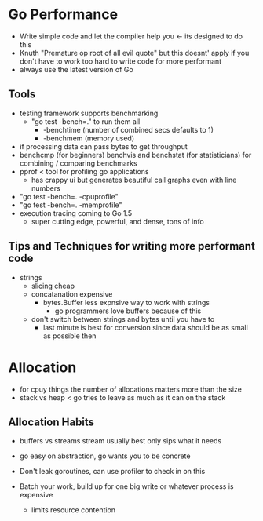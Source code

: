 # Go Performance
- Write simple code and let the compiler help you <- its designed to do this
- Knuth "Premature op root of all evil quote" but this doesnt' apply if you don't have to work too hard to write code for more performant
- always use the latest version of Go

## Tools
- testing framework supports benchmarking 
  - "go test -bench=." to run them all
    - -benchtime (number of combined secs defaults to 1)
    - -benchmem (memory used)
- if processing data can pass bytes to get throughput
- benchcmp (for beginners) benchvis and benchstat (for statisticians) for combining / comparing benchmarks
- pprof < tool for profiling go applications 
  - has crappy ui but generates beautiful call graphs even with line numbers
-  "go test -bench=. -cpuprofile"
-  "go test -bench=. -memprofile"
- execution tracing coming to Go 1.5
  - super cutting edge, powerful, and dense, tons of info

## Tips and Techniques for writing more performant code
- strings
  - slicing cheap
  - concatanation expensive
    - bytes.Buffer less expnsive way to work with strings
      - go programmers love buffers because of this
  - don't switch between strings and bytes until you have to
    - last minute is best for conversion since data should be as small as possible then

# Allocation
- for cpuy things the number of allocations matters more than the size
- stack vs heap < go tries to leave as much as it can on the stack
## Allocation Habits
- buffers vs streams stream usually best only sips what it needs
- go easy on abstraction, go wants you to be concrete

- Don't leak goroutines, can use profiler to check in on this
- Batch your work, build up for one big write or whatever process is expensive
  - limits resource contention
